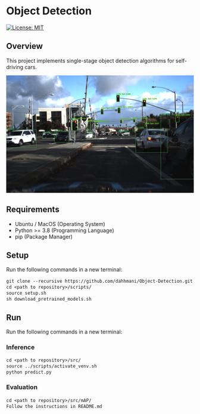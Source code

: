 # Object Detection
[![License: MIT](https://img.shields.io/badge/License-MIT-yellow.svg)](https://opensource.org/licenses/MIT)

## Overview
This project implements single-stage object detection algorithms for self-driving cars.
<p align="center">
  <img src="https://github.com/dahhmani/Object-Detection/blob/master/data/output/frames/testImage.jpg?raw=true">
</p>

## Requirements
* Ubuntu / MacOS (Operating System)
* Python >= 3.8 (Programming Language)
* pip (Package Manager)

## Setup
Run the following commands in a new terminal:
```
git clone --recursive https://github.com/dahhmani/Object-Detection.git
cd <path to repository>/scripts/
source setup.sh
sh download_pretrained_models.sh
```

## Run
Run the following commands in a new terminal:

### Inference
```
cd <path to repository>/src/
source ../scripts/activate_venv.sh
python predict.py
```

### Evaluation
```
cd <path to repository>/src/mAP/
Follow the instructions in README.md
```
